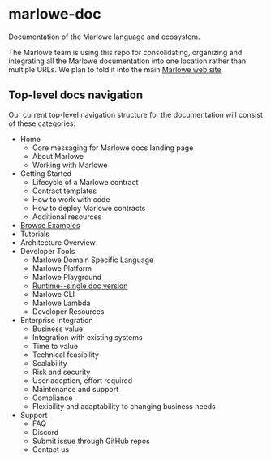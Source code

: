 # marlowe-doc
Documentation of the Marlowe language and ecosystem. 

The Marlowe team is using this repo for consolidating, organizing and integrating all the Marlowe documentation into one location rather than multiple URLs. We plan to fold it into the main [Marlowe web site](https://marlowe-finance.io/). 

## Top-level docs navigation

Our current top-level navigation structure for the documentation will consist of these categories: 

* Home
   * Core messaging for Marlowe docs landing page
   * About Marlowe
   * Working with Marlowe
* Getting Started
   * Lifecycle of a Marlowe contract
   * Contract templates
   * How to work with code
   * How to deploy Marlowe contracts
   * Additional resources
* [Browse Examples](browse-examples.md)
* Tutorials
* Architecture Overview
* Developer Tools
   * Marlowe Domain Specific Language
   * Marlowe Platform
   * Marlowe Playground
   * [Runtime--single doc version](https://github.com/input-output-hk/marlowe-doc/blob/main/runtime/index.md)
   * Marlowe CLI
   * Marlowe Lambda
   * Developer Resources
* Enterprise Integration
   * Business value
   * Integration with existing systems
   * Time to value
   * Technical feasibility
   * Scalability
   * Risk and security
   * User adoption, effort required
   * Maintenance and support
   * Compliance
   * Flexibility and adaptability to changing business needs
* Support
   * FAQ
   * Discord
   * Submit issue through GitHub repos
   * Contact us
